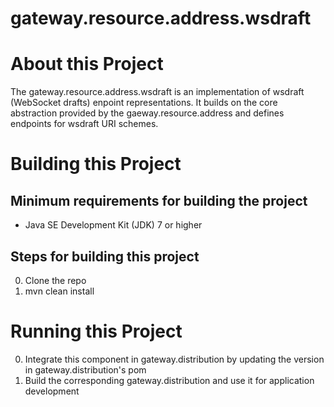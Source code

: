# gateway.resource.address.wsdraft

# About this Project

The gateway.resource.address.wsdraft is an implementation of wsdraft (WebSocket drafts) enpoint representations. It builds on the core abstraction provided by the gaeway.resource.address and defines endpoints for wsdraft URI schemes.

# Building this Project

## Minimum requirements for building the project
* Java SE Development Kit (JDK) 7 or higher

## Steps for building this project
0. Clone the repo
0. mvn clean install

# Running this Project

0. Integrate this component in gateway.distribution by updating the version in gateway.distribution's pom
0. Build the corresponding gateway.distribution and use it for application development

